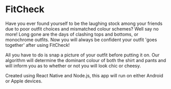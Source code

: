 # FitCheck

Have you ever found yourself to be the laughing stock among your friends due to poor outfit choices and mismatched colour schemes? Well say no more! Long gone are the days of clashing tops and bottoms, or monochrome outfits. Now you will always be confident your outfit 'goes together' after using FitCheck!

All you have to do is snap a picture of your outfit before putting it on. Our algorithm will determine the dominant colour of both the shirt and pants and will inform you as to whether or not you will look chic or cheesy. 

Created using React Native and Node.js, this app will run on either Android or Apple devices.
